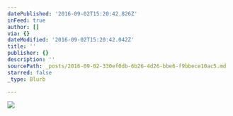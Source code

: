```yaml
---
datePublished: '2016-09-02T15:20:42.826Z'
inFeed: true
author: []
via: {}
dateModified: '2016-09-02T15:20:42.042Z'
title: ''
publisher: {}
description: ''
sourcePath: _posts/2016-09-02-330ef0db-6b26-4d26-bbe6-f9bbece10ac5.md
starred: false
_type: Blurb

---
```

![](https://the-grid-user-content.s3-us-west-2.amazonaws.com/a8bb95b5-a4d9-4755-875d-862546750d60.jpg)